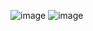 ![image](https://github.com/KamranHussen71/module_11_assignment/assets/140729209/e8ca6aab-50e6-4b96-a6ee-04f728ffdf81)
![image](https://github.com/KamranHussen71/module_11_assignment/assets/140729209/74d1c2d0-4c71-4bb6-b7e8-10a5ad79f290)

